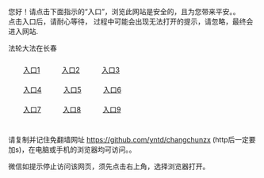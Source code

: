 您好！请点击下面指示的“入口”，浏览此网站是安全的，且为您带来平安。。 <br/>
点击入口后，请耐心等待， 过程中可能会出现无法打开的提示，请忽略，最终会进入网站. </br>

法轮大法在长春<br/>
<div style="padding:10px"><a style="margin:20px" target="_blank" href="https://d37b7ta4bkfsjw.cloudfront.net/2Qpsp?zvaxakc" id="ccLink1" rel="nofollow">入口1</a> <a target="_blank" style="margin:20px" href="https://ddlc8y1ukmbv.cloudfront.net/2Qpsp?hougfwkn" id="ccLink2" rel="nofollow">入口2</a> <a style="margin:20px" target="_blank" href="https://d21z6l0sna1d80.cloudfront.net/2Qpsp?svmubvqg" id="ccLink3" rel="nofollow">入口3</a></div>

<div style="padding:10px" ><a style="margin:20px" target="_blank" href="https://d37b7ta4bkfsjw.cloudfront.net/2Qpsp?zvaxakc" id="ccLink4" rel="nofollow">入口4</a> <a style="margin:20px" href="https://ddlc8y1ukmbv.cloudfront.net/2Qpsp?hougfwkn" target="_blank" id="ccLink5" rel="nofollow">入口5</a> <a style="margin:20px" href="https://d21z6l0sna1d80.cloudfront.net/2Qpsp?svmubvqg" target="_blank" id="ccLink6" rel="nofollow">入口6</a></div>

<div style="padding:10px"><a style="margin:20px" target="_blank" href="https://d37b7ta4bkfsjw.cloudfront.net/2Qpsp?zvaxakc" id="ccLink7" rel="nofollow">入口7</a> <a style="margin:20px" href="https://ddlc8y1ukmbv.cloudfront.net/2Qpsp?hougfwkn" target="_blank" id="ccLink8" rel="nofollow">入口8</a> <a style="margin:20px" target="_blank" href="https://d21z6l0sna1d80.cloudfront.net/2Qpsp?svmubvqg" id="ccLink9" rel="nofollow">入口9</a></div>

<br/>



请复制并记住免翻墙网址 https://github.com/yntd/changchunzx (http后一定要加s)，在电脑或手机的浏览器均可访问。。<br/>

微信如提示停止访问该网页，须先点击右上角，选择浏览器打开。
